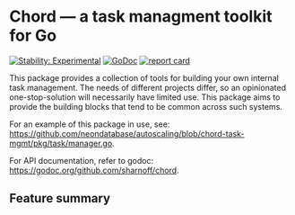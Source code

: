 # Chord — a task managment toolkit for Go

[![Stability: Experimental](https://masterminds.github.io/stability/experimental.svg)](https://masterminds.github.io/stability/experimental.html)
[![GoDoc](https://godoc.org/github.com/sharnoff/chord?status.png)](https://pkg.go.dev/github.com/sharnoff/chord)
[![report card](https://goreportcard.com/badge/github.com/sharnoff/chord)](https://goreportcard.com/report/github.com/sharnoff/chord)

This package provides a collection of tools for building your own internal task management.
The needs of different projects differ, so an opinionated one-stop-solution will necessarily have
limited use. This package aims to provide the building blocks that tend to be common across such
systems.

For an example of this package in use, see: <https://github.com/neondatabase/autoscaling/blob/chord-task-mgmt/pkg/task/manager.go>.

For API documentation, refer to godoc: <https://godoc.org/github.com/sharnoff/chord>.

## Feature summary

